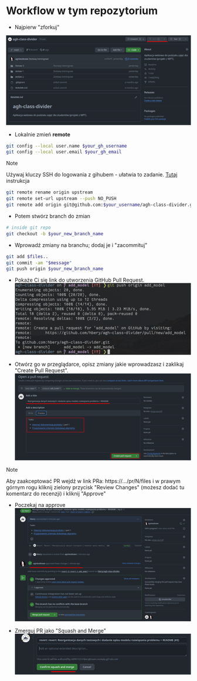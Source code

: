 # Workflow w tym repozytorium

* Najpierw "zforkuj"

![Fork](./workflow_fork.png)

* Lokalnie zmień **remote**

```bash
git config --local user.name $your_gh_username
git config --local user.email $your_gh_email
```

> [!NOTE]
> Używaj kluczy SSH do logowania z gihubem - ułatwia to zadanie.
> [Tutaj](https://docs.github.com/en/authentication/connecting-to-github-with-ssh/generating-a-new-ssh-key-and-adding-it-to-the-ssh-agent) instrukcja

```bash
git remote rename origin upstream
git remote set-url upstream --push NO_PUSH
git remote add origin git@github.com:$your_username/agh-class-divider.git
```

* Potem stwórz branch do zmian

```bash
# inside git repo
git checkout -b $your_new_branch_name
```

* Wprowadź zmiany na branchu; dodaj je i "zacommituj"

```bash
git add $files..
git commit -am "$message"
git push origin $your_new_branch_name
```

* Pokaże Ci się link do utworzenia GitHub Pull Request.
![workflow_pr_link](./workflow_pr_link.png)

* Otwórz go w przeglądarce, opisz zmiany jakie wprowadzasz i zaklikaj "Create Pull Request".
![workflow_pr_open](./workflow_pr_open.png)

> [!NOTE]
> Aby zaakceptować PR wejdź w link PRa: https://.../pr/N/files
> i w prawym górnym rogu kliknij zielony przycisk "Review Changes" (możesz dodać tu komentarz do recenzji)
> i kliknij "Approve"

* Poczekaj na approve
![workflow_pr_open](./workflow_pr_approve.png)

* Zmerguj PR jako "Squash and Merge"
![workflow_pr_merge](./workflow_pr_merge.png)
